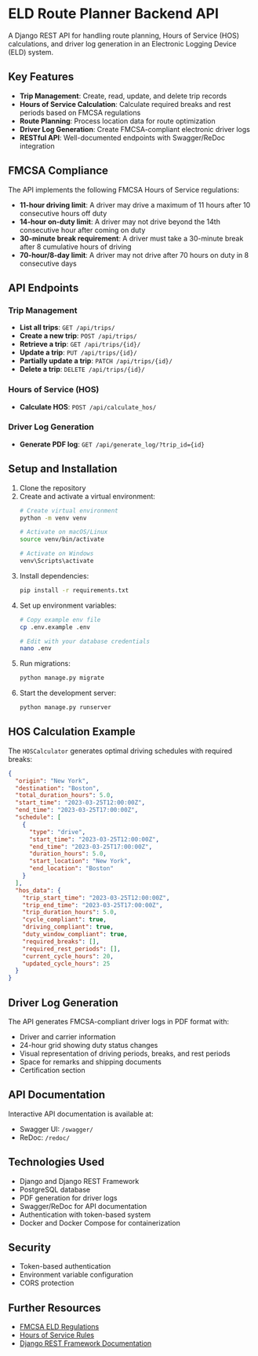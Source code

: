 # ELD Route Planner Backend API

A Django REST API for handling route planning, Hours of Service (HOS) calculations, and driver log generation in an Electronic Logging Device (ELD) system.

## Key Features

- **Trip Management**: Create, read, update, and delete trip records
- **Hours of Service Calculation**: Calculate required breaks and rest periods based on FMCSA regulations
- **Route Planning**: Process location data for route optimization
- **Driver Log Generation**: Create FMCSA-compliant electronic driver logs
- **RESTful API**: Well-documented endpoints with Swagger/ReDoc integration

## FMCSA Compliance

The API implements the following FMCSA Hours of Service regulations:

- **11-hour driving limit**: A driver may drive a maximum of 11 hours after 10 consecutive hours off duty
- **14-hour on-duty limit**: A driver may not drive beyond the 14th consecutive hour after coming on duty
- **30-minute break requirement**: A driver must take a 30-minute break after 8 cumulative hours of driving
- **70-hour/8-day limit**: A driver may not drive after 70 hours on duty in 8 consecutive days

## API Endpoints

### Trip Management

- **List all trips**: `GET /api/trips/`
- **Create a new trip**: `POST /api/trips/`
- **Retrieve a trip**: `GET /api/trips/{id}/`
- **Update a trip**: `PUT /api/trips/{id}/`
- **Partially update a trip**: `PATCH /api/trips/{id}/`
- **Delete a trip**: `DELETE /api/trips/{id}/`

### Hours of Service (HOS)

- **Calculate HOS**: `POST /api/calculate_hos/`

### Driver Log Generation

- **Generate PDF log**: `GET /api/generate_log/?trip_id={id}`

## Setup and Installation

1. Clone the repository
2. Create and activate a virtual environment:
   ```bash
   # Create virtual environment
   python -m venv venv
   
   # Activate on macOS/Linux
   source venv/bin/activate
   
   # Activate on Windows
   venv\Scripts\activate
   ```
3. Install dependencies: 
   ```bash
   pip install -r requirements.txt
   ```
4. Set up environment variables:
   ```bash
   # Copy example env file
   cp .env.example .env
   
   # Edit with your database credentials
   nano .env
   ```
5. Run migrations: 
   ```bash
   python manage.py migrate
   ```
6. Start the development server: 
   ```bash
   python manage.py runserver
   ```

## HOS Calculation Example

The `HOSCalculator` generates optimal driving schedules with required breaks:

```json
{
  "origin": "New York",
  "destination": "Boston",
  "total_duration_hours": 5.0,
  "start_time": "2023-03-25T12:00:00Z",
  "end_time": "2023-03-25T17:00:00Z",
  "schedule": [
    {
      "type": "drive",
      "start_time": "2023-03-25T12:00:00Z",
      "end_time": "2023-03-25T17:00:00Z",
      "duration_hours": 5.0,
      "start_location": "New York",
      "end_location": "Boston"
    }
  ],
  "hos_data": {
    "trip_start_time": "2023-03-25T12:00:00Z",
    "trip_end_time": "2023-03-25T17:00:00Z",
    "trip_duration_hours": 5.0,
    "cycle_compliant": true,
    "driving_compliant": true,
    "duty_window_compliant": true,
    "required_breaks": [],
    "required_rest_periods": [],
    "current_cycle_hours": 20,
    "updated_cycle_hours": 25
  }
}
```

## Driver Log Generation

The API generates FMCSA-compliant driver logs in PDF format with:

- Driver and carrier information
- 24-hour grid showing duty status changes
- Visual representation of driving periods, breaks, and rest periods
- Space for remarks and shipping documents
- Certification section

## API Documentation

Interactive API documentation is available at:

- Swagger UI: `/swagger/`
- ReDoc: `/redoc/`

## Technologies Used

- Django and Django REST Framework
- PostgreSQL database
- PDF generation for driver logs
- Swagger/ReDoc for API documentation
- Authentication with token-based system
- Docker and Docker Compose for containerization

## Security

- Token-based authentication
- Environment variable configuration
- CORS protection

## Further Resources

- [FMCSA ELD Regulations](https://www.fmcsa.dot.gov/hours-service/elds/electronic-logging-devices)
- [Hours of Service Rules](https://www.fmcsa.dot.gov/regulations/hours-of-service)
- [Django REST Framework Documentation](https://www.django-rest-framework.org/) 